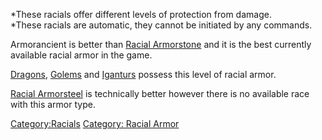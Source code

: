 *These racials offer different levels of protection from damage.  
*These racials are automatic, they cannot be initiated by any commands.

Armorancient is better than [Racial
Armorstone](Racial_Armorstone "wikilink") and it is the best currently
available racial armor in the game.

[Dragons](Dragons "wikilink"), [Golems](Golems "wikilink") and
[Iganturs](Ignatur "wikilink") possess this level of racial armor.

[Racial Armorsteel](Racial_Armorsteel "wikilink") is technically better
however there is no available race with this armor type.

[Category:Racials](Category:Racials "wikilink") [Category: Racial
Armor](Category:_Racial_Armor "wikilink")
